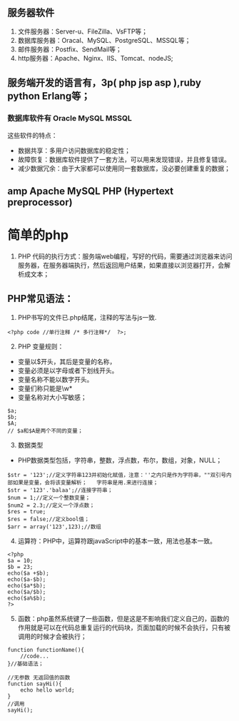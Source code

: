 ## 服务器软件
1. 文件服务器：Server-u、FileZilla、VsFTP等；
2. 数据库服务器：Oracal、MySQL、PostgreSQL、MSSQL等；
3. 邮件服务器：Postfix、SendMail等；
4. http服务器：Apache、Nginx、IIS、Tomcat、nodeJS;
## 服务端开发的语言有，3p( php jsp asp ),ruby python  Erlang等；
### 数据库软件有 Oracle MySQL MSSQL
这些软件的特点：
- 数据共享：多用户访问数据库的稳定性；
- 故障恢复：数据库软件提供了一套方法，可以用来发现错误，并且修复错误。
- 减少数据冗余：由于大家都可以使用同一套数据库，没必要创建重复的数据；
## amp Apache MySQL PHP (Hypertext  preprocessor)
# 简单的php
1.  PHP 代码的执行方式：服务端web编程，写好的代码，需要通过浏览器来访问服务器，在服务器端执行，然后返回用户结果，如果直接以浏览器打开，会解析成文本；
## PHP常见语法：
1. PHP书写的文件已.php结尾，注释的写法与js一致.
```` 
<?php code //单行注释 /* 多行注释*/  ?>;
````
2. PHP 变量规则：
- 变量以$开头，其后是变量的名称，
- 变量必须是以字母或者下划线开头。
- 变量名称不能以数字开头。
- 变量们称只能是\w*
- 变量名称对大小写敏感；
````
$a;
$b;
$A;
// $a和$A是两个不同的变量；
````
3. 数据类型
- PHP数据类型包括，字符串，整数，浮点数，布尔，数组，对象，NULL；
````
$str = '123';//定义字符串123并初始化赋值，注意：''之内只是作为字符串，""双引号内部如果是变量，会将该变量解析；   字符串是用.来进行连接；
$str = '123'.'balaa';//连接字符串；
$num = 1;//定义一个整数变量；
$num2 = 2.3;//定义一个浮点数；
$res = true;
$res = false;//定义bool值；
$arr = array('123',123);//数组
````
4. 运算符：PHP中，运算符跟javaScript中的基本一致，用法也基本一致。
````
<?php 
$a = 10;
$b = 23;
echo($a +$b);
echo($a-$b);
echo($a*$b);
echo($a/$b);
echo($a%$b);
?>
````
5. 函数：php虽然系统键了一些函数，但是这是不影响我们定义自己的，函数的作用就是可以在代码总重复运行的代码块，页面加载的时候不会执行，只有被调用的时候才会被执行；
````
function functionName(){
    //code...
}//基础语法；

//无参数 无返回值的函数
function sayHi(){
    echo hello world;
}
//调用
sayHi();





